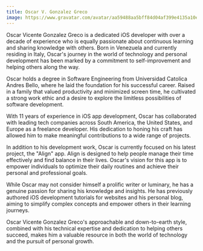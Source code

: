 ```yaml
---
title: Oscar V. Gonzalez Greco
image: https://www.gravatar.com/avatar/aa59488aa5bff84d04af399e4135a10e104192dd3512f4643ae961d3c890c6aa?s=200
---
```


Oscar Vicente Gonzalez Greco is a dedicated iOS developer with over a decade of experience who is equally passionate about continuous learning and sharing knowledge with others. Born in Venezuela and currently residing in Italy, Oscar's journey in the world of technology and personal development has been marked by a commitment to self-improvement and helping others along the way.

Oscar holds a degree in Software Engineering from Universidad Catolica Andres Bello, where he laid the foundation for his successful career. Raised in a family that valued productivity and minimized screen time, he cultivated a strong work ethic and a desire to explore the limitless possibilities of software development.

With 11 years of experience in iOS app development, Oscar has collaborated with leading tech companies across South America, the United States, and Europe as a freelance developer. His dedication to honing his craft has allowed him to make meaningful contributions to a wide range of projects.

In addition to his development work, Oscar is currently focused on his latest project, the "Align" app. Align is designed to help people manage their time effectively and find balance in their lives. Oscar's vision for this app is to empower individuals to optimize their daily routines and achieve their personal and professional goals.

While Oscar may not consider himself a prolific writer or luminary, he has a genuine passion for sharing his knowledge and insights. He has previously authored iOS development tutorials for websites and his personal blog, aiming to simplify complex concepts and empower others in their learning journeys.

Oscar Vicente Gonzalez Greco's approachable and down-to-earth style, combined with his technical expertise and dedication to helping others succeed, makes him a valuable resource in both the world of technology and the pursuit of personal growth.
